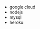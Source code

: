 + google cloud
+ nodejs
+ mysql
+ heroku

                                    
                           
                           
                  
         
